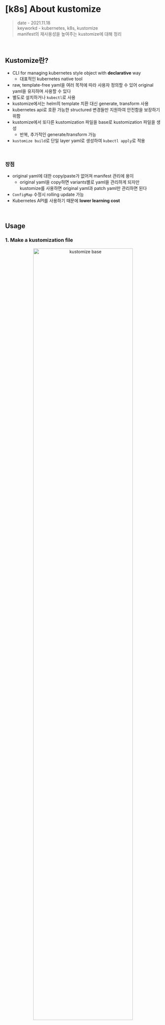 # [k8s] About kustomize
> date - 2021.11.18  
> keyworkd - kubernetes, k8s, kustomize  
> manifest의 재사용성을 높여주는 kustomize에 대해 정리

<br>

## Kustomize란?
* CLI for managing kubernetes style object with **declarative** way
  * 대표적인 kubernetes native tool
* raw, template-free yaml을 여러 목적에 따라 사용자 정의할 수 있어 original yaml을 유지하며 사용할 수 있다
* 별도로 설치하거나 `kubectl`로 사용
* kustomize에서는 helm의 template 치환 대신 generate, transform 사용
* kubernetes api로 호환 가능한 structured 변경들만 지원하여 안전함을 보장하기 위함
* kustomize에서 또다른 kustomization 파일을 base로 kustomization 파일을 생성
  * 반복, 추가적인 generate/transform 가능
* `kustomize build`로 단일 layer yaml로 생성하여 `kubectl apply`로 적용

<br>

### 장점
* original yaml에 대한 copy/paste가 없어져 manifest 관리에 용이
  * original yaml을 copy하면 variants별로 yaml을 관리하게 되자만 kustomize를 사용하면 original yaml과 patch yaml만 관리하면 된다
* `ConfigMap` 수정시 rolling update 가능
* Kubernetes API를 사용하기 때문에 **lower learning cost**


<br>

## Usage
### 1. Make a kustomization file

<div align="center">
  <img src="./images/kustomize_base.jpeg" alt="kustomize base" width="80%" height="80%" />
</div>

```sh
.
├── deployment.yaml
├── kustomization.yaml
└── service.yaml
```

#### Build
```sh
$ kubectl kustomize [directory]
```

#### Deploy
```sh
$ kubectl kustomize [directory] | kubectl apply -f -

## or
$ kubectl apply -k [directory]
```

<br>

### 2. Create variants using overlays
<div align="center">
  <img src="./images/kustomize_overlay.jpeg" alt="kustomize overlay" width="80%" height="80%" />
</div>

```sh
.
├── base
│   ├── deployment.yaml
│   ├── kustomization.yaml
│   └── service.yaml
└── overlays
    ├── development
    │   ├── cpu_count.yaml
    │   ├── kustomization.yaml
    │   └── replica_count.yaml
    └── production
        ├── cpu_count.yaml
        ├── kustomization.yaml
        └── replica_count.yaml
```
* base - original yaml 저장
* overlays
  * original yaml에서 variants별로 수정할 설정 저장
  * original yaml과 `metadata.name`이 같아야 한다

#### Build
```sh
$ kubectl kustomize ./overlays/production
```

#### Diff
```sh
$ diff \
  <(kubectl kustomize overlays/staging) \
  <(kubectl kustomize overlays/production) |\
  more
```

```diff
...
<   replicas: 2
---
>   replicas: 10
...
```

#### Deploy
```sh
$ kubectl kustomize ./overlays/production | kubectl apply -f -

## or
$ kubectl apply -k ./overlays/production
```


## Syntax
* [The Kustomization File](https://kubectl.docs.kubernetes.io/references/kustomize/kustomization/) 참고

<br>

### namePrefix, nameSuffix
* 생성되는 resource의 `metadata.name`의 prefix, suffix 설정

<br>

### commonLabels
```yaml
commonLabels:
  app: my-app
```
* 생성되는 resource의 공통 labels 설정
* `Deployment`라면 `metadata.labels`, `spec.selector.matchLabels`, `spec.template.metadata.labels`
* `Service`라면 `metadata.labels`, `spec.selector`

<br>

### resources
* base로 사용할 resource 지정
```yaml
resources:
  - ../../base
```

<br>

### patches
* base에서 변경할 설정이 담긴 resource 지정
```yaml
patches:
  - path: deployment.yaml
    target:
      kind: Deployment
```

<br>

### configMapGenerator
* 파일 기반으로 `ConfigMap`을 생성하고 hash가 suffix로 사용되어 `Deployment`의 rolling update를 유발한다
```yaml
...
configMapGenerator:
  - name: gen-config
    files:
      - .env

## .env
KEY_A=A

## Deployment
...
  envFrom:
    - configMapRef:
        name: gen-config  # here
  volumes:
    - name: config
      configMap:
        name: gen-config  # here

## Result
kind: ConfigMap
name: gen-config-bgbtf5dmg7  # here
data:
  .env: |
    KEY_A=A
...
kind: Deployment
  envFrom:
    - configMapRef:
        name: gen-config-bgbtf5dmg7  # here
  volumes:
    - name: config
      configMap:
        name: gen-config-bgbtf5dmg7  # here
```

* `envs`를 사용할 경우 각 라인을 `ConfigMap`의 key로 사용
```yaml
...
configMapGenerator:
  - name: gen-config
    envs:
      - .env

## Result
kind: ConfigMap
name: gen-config-bgbtf5dmg7
data:
  KEY_A: A  # here
```
* 환경 변수에 대한 사용은 [Configure a Pod to Use a ConfigMap](https://kubernetes.io/docs/tasks/configure-pod-container/configure-pod-configmap/)를 참고


<br>

## Best Practices
### Resource file naming
* lower-case, `-` 사용
* 단일 리소스 파일 유지
* 여러 리소스를 사용할 경우 `[kind]-[name].yaml` 사용

```sh
└── base
    ├── README.md
    ├── cluster-role-binding.yaml
    ├── crd.yaml
    ├── deployment.yaml
    ├── kustomization.yaml
    ├── role-binding.yaml
    ├── role.yaml
    ├── service-account.yaml
    └── service.yaml
```

<br>

### Removing common attributes across resources
* namespace, labels, prefix 등의 commcon attributes는 `kustomization.yaml`에서 정의
```yaml
apiVersion: kustomize.config.k8s.io/v1beta1
kind: Kustomization
resources:
- crd.yaml
- service-account.yaml
- cluster-role-binding.yaml
- role.yaml
- role-binding.yaml
- service.yaml
- deployment.yaml
namespace: kubeflow
namePrefix: profiles-
commonLabels:
  kustomize.component: profiles
images:
  - name: gcr.io/kubeflow-images-public/profile-controller
    newName: gcr.io/kubeflow-images-public/profile-controller
    newTag: v20190228-v0.4.0-rc.1-192-g1a802656-dirty-f95773
```

```yaml
## Before
apiVersion: apps/v1
kind: Deployment
metadata:
  labels:
    kustomize.component: profiles
  name: profiles-deployment
  namespace: kubeflow
spec:
  selector:
    matchLabels:
      kustomize.component: profiles
  template:
    metadata:
      labels:
        kustomize.component: profiles
    spec:
      containers:
      - command:
        - /manager
        image: gcr.io/kubeflow-images-public/profile-controller:v20190228-v0.4.0-rc.1-192-g1a802656-dirty-f95773
        imagePullPolicy: Always
        name: manager
      serviceAccountName: profiles-controller-service-account

## After - 훨씬 짧아졌다
apiVersion: apps/v1
kind: Deployment
metadata:
  name: deployment
spec:
  template:
    spec:
      containers:
      - name: manager
        command:
        - /manager
        image: gcr.io/kubeflow-images-public/profile-controller:v20190228-v0.4.0-rc.1-192-g1a802656-dirty-f95773
        imagePullPolicy: Always
      serviceAccountName: controller-service-account
```

<br>

### ConfigMapGenerator 사용
* `ConfigMap` 수정시 rolling update를 위해 사용


<br>

## kustomize + Helm
* kustomize에서 helm을 사용
* helm chart에 없는 resource를 추가할 때 유용

### 1. Make a kustomization file
```sh
.
├── kustomization.yaml
├── namespace.yaml  # additional resource
├── secret.yaml   # additional resource
└── values.yaml
```
* kustomization.yaml
```yaml
apiVersion: kustomize.config.k8s.io/v1beta1
kind: Kustomization

helmCharts:
  - name: cert-manager
    repo: https://charts.jetstack.io
    version: v1.12.4
    releaseName: my-cert-manager
    namespace: cert-manager
    valuesFile: values.yaml
    includeCRDs: true

resources:
  - ./namespace.yaml
  - ./secret.yaml
```
* values.yaml
```yaml
replicaCount: 2
installCRDs: true
```

<br>

### 2. Build
* helm repository를 등록하지 않고, helm chart를 local에 download -> manifest rendering 순서로 동작
```sh
$ kubectl kustomize --enable-helm . -o rendered.yaml
```
```sh
.
├── charts
│   ├── cert-manager
│   └── cert-manager-v1.12.4.tgz
├── kustomization.yaml
├── namespace.yaml
├── rendered.yaml
├── secret.yaml
└── values.yaml
```

<br>

### 3. Deploy
```sh
$ kubectl apply -f rendered.yaml

## or build + deploy
$ kubectl kustomize --enable-helm . | kubectl apply -f -
```


<br>

## Conclusion
* helm chart가 제공되는 addon은 helm으로 관리하고, 자체 서비스를 helm chart로 관리하기 어렵다면 plain yaml보다는 kustomize로 관리해보는 것을 추천한다


<br><br>

> #### Reference
> * [kubernetes-sigs/kustomize - GitHub](https://github.com/kubernetes-sigs/kustomize)
> * [kustomize.io](https://kustomize.io/)
> * [Introduction to kustomize](https://speakerdeck.com/spesnova/introduction-to-kustomize)
> * [kustomize glossary](https://kubectl.docs.kubernetes.io/references/kustomize/glossary/)
> * [Declarative Management of Kubernetes Objects Using Kustomize - Kubernetes Docs](https://kubernetes.io/docs/tasks/manage-kubernetes-objects/kustomization/)
> * [Configure a Pod to Use a ConfigMap - Kubernetes Docs](https://kubernetes.io/docs/tasks/configure-pod-container/configure-pod-configmap/)
> * [kustomization of a helm chart](https://github.com/kubernetes-sigs/kustomize/blob/master/examples/chart.md)

<br>

> #### Further reading
> * [General Docs](https://kubernetes-sigs.github.io/kustomize/)
> * [kustomize examples](https://github.com/kubernetes-sigs/kustomize/tree/master/examples)
> * [Kustomize Best Practices - kubeflow/manifests GitHub](https://github.com/kubeflow/manifests/blob/master/docs/KustomizeBestPractices.md)
> * [Before you use Kustomize](https://itnext.io/before-you-use-kustomize-eaa9529cdd19)
